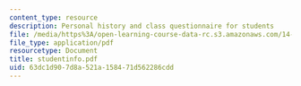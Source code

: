 ```yaml
---
content_type: resource
description: Personal history and class questionnaire for students
file: /media/https%3A/open-learning-course-data-rc.s3.amazonaws.com/14-20-industrial-organization-and-public-policy-spring-2003/63dc1d907d8a521a158471d562286cdd_studentinfo.pdf
file_type: application/pdf
resourcetype: Document
title: studentinfo.pdf
uid: 63dc1d90-7d8a-521a-1584-71d562286cdd
---
```

